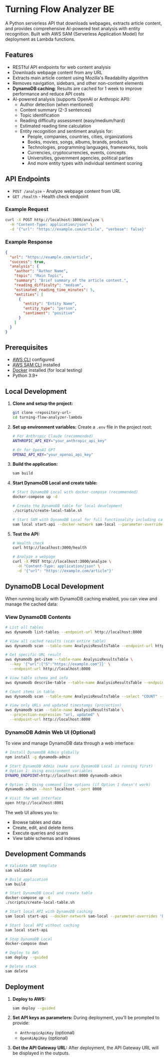 # Turning Flow Analyzer BE

A Python serverless API that downloads webpages, extracts article content, and provides comprehensive AI-powered text analysis with entity recognition. Built with AWS SAM (Serverless Application Model) for deployment as Lambda functions.

## Features

- RESTful API endpoints for web content analysis
- Downloads webpage content from any URL
- Extracts main article content using Mozilla's Readability algorithm
- Removes navigation, sidebars, and other non-content elements
- **DynamoDB caching**: Results are cached for 1 week to improve performance and reduce API costs
- AI-powered analysis (supports OpenAI or Anthropic API):
  - Author detection (when mentioned)
  - Content summary (2-3 sentences)
  - Topic identification
  - Reading difficulty assessment (easy/medium/hard)
  - Estimated reading time calculation
  - Entity recognition and sentiment analysis for:
    - People, companies, countries, cities, organizations
    - Books, movies, songs, albums, brands, products
    - Technologies, programming languages, frameworks, tools
    - Currencies, cryptocurrencies, events, concepts
    - Universities, government agencies, political parties
    - And more entity types with individual sentiment scoring

## API Endpoints

- `POST /analyze` - Analyze webpage content from URL
- `GET /health` - Health check endpoint

### Example Request
```bash
curl -X POST http://localhost:3000/analyze \
  -H "Content-Type: application/json" \
  -d '{"url": "https://example.com/article", "verbose": false}'
```

### Example Response
```json
{
  "url": "https://example.com/article",
  "success": true,
  "analysis": {
    "author": "Author Name",
    "topic": "Main Topic",
    "summary": "Brief summary of the article content.",
    "reading_difficulty": "medium",
    "estimated_reading_time_minutes": 5,
    "entities": [
      {
        "entity": "Entity Name",
        "entity_type": "person",
        "sentiment": "positive"
      }
    ]
  }
}
```

## Prerequisites

- [AWS CLI](https://aws.amazon.com/cli/) configured
- [AWS SAM CLI](https://docs.aws.amazon.com/serverless-application-model/latest/developerguide/install-sam-cli.html) installed
- [Docker](https://www.docker.com/) installed (for local testing)
- Python 3.9+

## Local Development

1. **Clone and setup the project:**
   ```bash
   git clone <repository-url>
   cd turning-flow-analyzer-lambda
   ```

2. **Set up environment variables:**
   Create a `.env` file in the project root:
   ```bash
   # For Anthropic Claude (recommended)
   ANTHROPIC_API_KEY="your_anthropic_api_key"

   # Or for OpenAI GPT
   OPENAI_API_KEY="your_openai_api_key"
   ```

3. **Build the application:**
   ```bash
   sam build
   ```

4. **Start DynamoDB Local and create table:**
   ```bash
   # Start DynamoDB Local with docker-compose (recommended)
   docker-compose up -d

   # Create the DynamoDB table for local development
   ./scripts/create-local-table.sh

   # Start SAM with DynamoDB Local for full functionality including caching
   sam local start-api --docker-network sam-local --parameter-overrides 'DynamoDBEndpoint=http://dynamodb-local:8000'
   ```

5. **Test the API:**
   ```bash
   # Health check
   curl http://localhost:3000/health

   # Analyze a webpage
   curl -X POST http://localhost:3000/analyze \
     -H "Content-Type: application/json" \
     -d '{"url": "https://example.com/article"}'
   ```

## DynamoDB Local Development

When running locally with DynamoDB caching enabled, you can view and manage the cached data:

### View DynamoDB Contents
```bash
# List all tables
aws dynamodb list-tables --endpoint-url http://localhost:8000

# View all cached results (scan entire table)
aws dynamodb scan --table-name AnalysisResultsTable --endpoint-url http://localhost:8000

# Get specific URL result
aws dynamodb get-item --table-name AnalysisResultsTable \
  --key '{"url":{"S":"https://example.com"}}' \
  --endpoint-url http://localhost:8000

# View table schema and info
aws dynamodb describe-table --table-name AnalysisResultsTable --endpoint-url http://localhost:8000

# Count items in table
aws dynamodb scan --table-name AnalysisResultsTable --select "COUNT" --endpoint-url http://localhost:8000

# View only URLs and updated timestamps (projection)
aws dynamodb scan --table-name AnalysisResultsTable \
  --projection-expression "url, updated" \
  --endpoint-url http://localhost:8000
```

### DynamoDB Admin Web UI (Optional)
To view and manage DynamoDB data through a web interface:

```bash
# Install DynamoDB Admin globally
npm install -g dynamodb-admin

# Start DynamoDB Admin (make sure DynamoDB Local is running first)
# Option 1: Using environment variables
DYNAMO_ENDPOINT=http://localhost:8000 dynamodb-admin

# Option 2: Using command line options (if Option 1 doesn't work)
dynamodb-admin --host localhost --port 8000

# Visit the web interface
open http://localhost:8001
```

The web UI allows you to:
- Browse tables and data
- Create, edit, and delete items
- Execute queries and scans
- View table schemas and indexes

## Development Commands

```bash
# Validate SAM template
sam validate

# Build application
sam build

# Start DynamoDB Local and create table
docker-compose up -d
./scripts/create-local-table.sh

# Start local API with DynamoDB caching
sam local start-api --docker-network sam-local --parameter-overrides 'DynamoDBEndpoint=http://dynamodb-local:8000'

# Start local API without caching
sam local start-api

# Stop DynamoDB Local
docker-compose down

# Deploy to AWS
sam deploy --guided

# Delete stack
sam delete
```

## Deployment

1. **Deploy to AWS:**
   ```bash
   sam deploy --guided
   ```

2. **Set API keys as parameters:**
   During deployment, you'll be prompted to provide:
   - `AnthropicApiKey` (optional)
   - `OpenAiApiKey` (optional)

3. **Get the API Gateway URL:**
   After deployment, the API Gateway URL will be displayed in the outputs.
